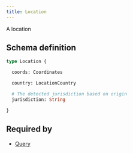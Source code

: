 ```yaml
---
title: Location
---
```


A location

## Schema definition
```graphql
type Location {

  coords: Coordinates

  country: LocationCountry

  # The detected jurisdiction based on origin
  jurisdiction: String

}
```

## Required by
* [Query](graphql/schema/query.md)
